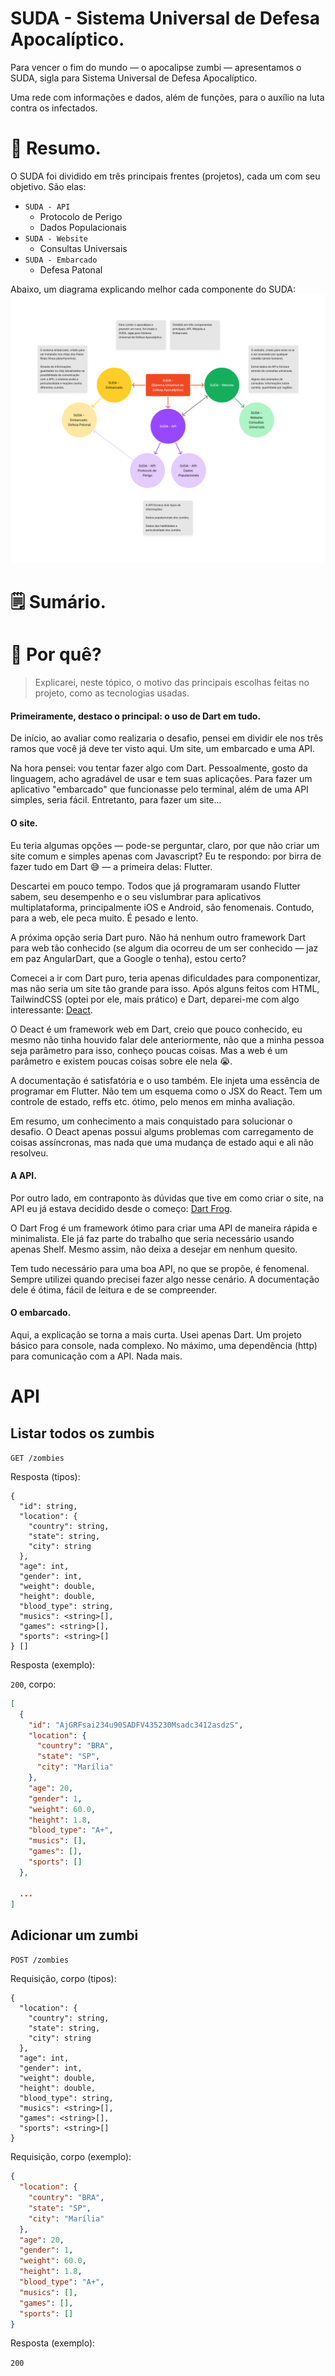 # SUDA - Sistema Universal de Defesa Apocalíptico.

<!-- Descrição -->
Para vencer o fim do mundo — o apocalipse zumbi — apresentamos o SUDA, sigla para Sistema Universal de Defesa Apocalíptico. 

Uma rede com informações e dados, além de funções, para o auxílio na luta contra os infectados.

# 📜 Resumo.

O SUDA foi dividido em três principais frentes (projetos), cada um com seu objetivo. São elas:

- `SUDA - API`
  - Protocolo de Perigo
  - Dados Populacionais
- `SUDA - Website`
  - Consultas Universais
- `SUDA - Embarcado`
  - Defesa Patonal

Abaixo, um diagrama explicando  melhor cada componente do SUDA:
![Diagrama](./suda_diagram.png)

# 🗒️ Sumário.

# 🤔 Por quê?

> Explicarei, neste tópico, o motivo das principais escolhas feitas no projeto, como as tecnologias usadas.

#### Primeiramente, destaco o principal: o uso de Dart em tudo.

De início, ao avaliar como realizaria o desafio, pensei em dividir ele nos três ramos que você já deve ter visto aqui. Um site, um embarcado e uma API. 

Na hora pensei: vou tentar fazer algo com Dart. Pessoalmente, gosto da linguagem, acho agradável de usar e tem suas aplicações. Para fazer um aplicativo "embarcado" que funcionasse pelo terminal, além de uma API simples, seria fácil. Entretanto, para fazer um site... 

#### O site.

Eu teria algumas opções — pode-se perguntar, claro, por que não criar um site comum e simples apenas com Javascript? Eu te respondo: por birra de fazer tudo em Dart 😅 — a primeira delas: Flutter.

Descartei em pouco tempo. Todos que já programaram usando Flutter sabem, seu desempenho e o seu vislumbrar para aplicativos multiplataforma, principalmente iOS e Android, são fenomenais. Contudo, para a web, ele peca muito. É pesado e lento.

A próxima opção seria Dart puro. Não há nenhum outro framework Dart para web tão conhecido (se algum dia ocorreu de um ser conhecido — jaz em paz AngularDart, que a Google o tenha), estou certo?

Comecei a ir com Dart puro, teria apenas dificuldades para componentizar, mas não seria um site tão grande para isso. Após alguns feitos com HTML, TailwindCSS (optei por ele, mais prático) e Dart, deparei-me com algo interessante: [Deact](https://pub.dev/packages/deact).

O Deact é um framework web em Dart, creio que pouco conhecido, eu mesmo não tinha houvido falar dele anteriormente, não que a minha pessoa seja parâmetro para isso, conheço poucas coisas. Mas a web é um parâmetro e existem poucas coisas sobre ele nela 😭.

A documentação é satisfatória e o uso também. Ele injeta uma essência de programar em Flutter. Não tem um esquema como o JSX do React. Tem um controle de estado, reffs etc. ótimo, pelo menos em minha avaliação.

Em resumo, um conhecimento a mais conquistado para solucionar o desafio. O Deact apenas possui algums problemas com carregamento de coisas assíncronas, mas nada que uma mudança de estado aqui e ali não resolveu.

#### A API.

Por outro lado, em contraponto às dúvidas que tive em como criar o site, na API eu já estava decidido desde o começo: [Dart Frog](https://dartfrog.vgv.dev/).

O Dart Frog é um framework ótimo para criar uma API de maneira rápida e minimalista. Ele já faz parte do trabalho que seria necessário usando apenas Shelf. Mesmo assim, não deixa a desejar em nenhum quesito.

Tem tudo necessário para uma boa API, no que se propõe, é fenomenal. Sempre utilizei quando precisei fazer algo nesse cenário. A documentação dele é ótima, fácil de leitura e de se compreender.

#### O embarcado.

Aqui, a explicação se torna a mais curta. Usei apenas Dart. Um projeto básico para console, nada complexo. No máximo, uma dependência (http) para comunicação com a API. Nada mais. 

# API

## Listar todos os zumbis

`GET /zombies`

Resposta (tipos):

```
{
  "id": string,
  "location": {
    "country": string,
    "state": string,
    "city": string
  },
  "age": int,
  "gender": int,
  "weight": double,
  "height": double,
  "blood_type": string,
  "musics": <string>[],
  "games": <string>[],
  "sports": <string>[]
} []
```

Resposta (exemplo):

`200`, corpo:

```json
[
  {
    "id": "AjGRFsai234u90SADFV435230Msadc3412asdzS",
    "location": {
      "country": "BRA",
      "state": "SP",
      "city": "Marília"
    },
    "age": 20,
    "gender": 1,
    "weight": 60.0,
    "height": 1.8,
    "blood_type": "A+",
    "musics": [],
    "games": [],
    "sports": []
  },

  ...
]
```

## Adicionar um zumbi

`POST /zombies`

Requisição, corpo (tipos):

```
{
  "location": {
    "country": string,
    "state": string,
    "city": string
  },
  "age": int,
  "gender": int,
  "weight": double,
  "height": double,
  "blood_type": string,
  "musics": <string>[],
  "games": <string>[],
  "sports": <string>[]
}
```

Requisição, corpo (exemplo):

```json
{
  "location": {
    "country": "BRA",
    "state": "SP",
    "city": "Marília"
  },
  "age": 20,
  "gender": 1,
  "weight": 60.0,
  "height": 1.8,
  "blood_type": "A+",
  "musics": [],
  "games": [],
  "sports": []
}
```

Resposta (exemplo):

`200`